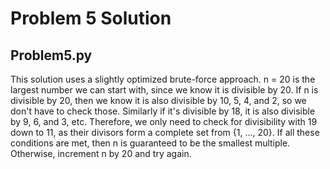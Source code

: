 # Problem 5 Solution

## Problem5.py

This solution uses a slightly optimized brute-force approach. n = 20 is the
largest number we can start with, since we know it is divisible by 20. If n is
divisible by 20, then we know it is also divisible by 10, 5, 4, and 2, so we
don't have to check those. Similarly if it's divisible by 18, it is also divisible
by 9, 6, and 3, etc. Therefore, we only need to check for divisibility with 19
down to 11, as their divisors form a complete set from {1, ..., 20}. If all these
conditions are met, then n is guaranteed to be the smallest multiple. Otherwise,
increment n by 20 and try again.
